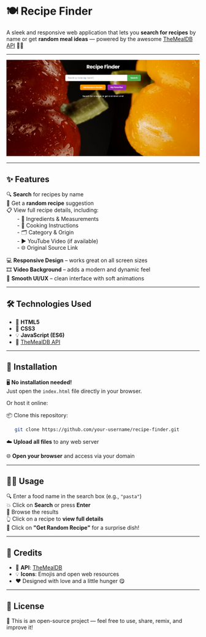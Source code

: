 # 🍽️ Recipe Finder

A sleek and responsive web application that lets you **search for recipes** by name or get **random meal ideas** — powered by the awesome [TheMealDB API](https://www.themealdb.com/api.php) 🍲✨

---

![Recipe Finder Screenshot](./assects/page.png)

---

## ✨ Features

🔍 **Search** for recipes by name  
🎲 Get a **random recipe** suggestion  
📋 View full recipe details, including:  
  - 🧂 Ingredients & Measurements  
  - 🔪 Cooking Instructions  
  - 🗂️ Category & Origin  
  - ▶️ YouTube Video (if available)  
  - 🌐 Original Source Link  

💻 **Responsive Design** – works great on all screen sizes  
🎞️ **Video Background** – adds a modern and dynamic feel  
🎨 **Smooth UI/UX** – clean interface with soft animations  

---

## 🛠️ Technologies Used

- 🧱 **HTML5**  
- 🎨 **CSS3**  
- 💡 **JavaScript (ES6)**  
- 🍜 [TheMealDB API](https://www.themealdb.com/api.php)  

---
## 🚀 Installation

🖥️ **No installation needed!**  
Just open the `index.html` file directly in your browser.

Or host it online:

📦 Clone this repository:
```bash
   git clone https://github.com/your-username/recipe-finder.git
```
☁️ **Upload all files** to any web server

🌐 **Open your browser** and access via your domain


---

## 🧑‍🍳 Usage

🔍 Enter a food name in the search box (e.g., `"pasta"`)  
💥 Click on **Search** or press **Enter**  
📃 Browse the results  
👆 Click on a recipe to **view full details**  
🎲 Click on **"Get Random Recipe"** for a surprise dish!

---


## 🙌 Credits

- 🍛 **API**: [TheMealDB](https://www.themealdb.com)  
- 💡 **Icons**: Emojis and open web resources  
- ❤️ Designed with love and a little hunger 😋

---

## 🪪 License

📄 This is an open-source project — feel free to use, share, remix, and improve it!


